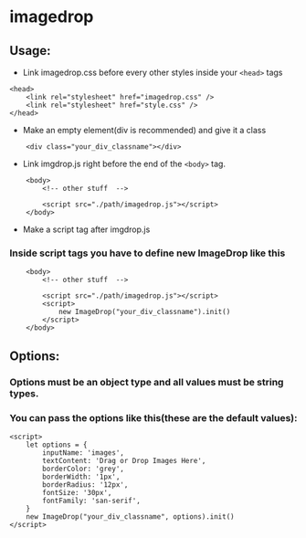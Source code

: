 # imagedrop


## Usage:

* Link imagedrop.css before every other styles inside your ```<head>``` tags

```
<head>
    <link rel="stylesheet" href="imagedrop.css" />
    <link rel="stylesheet" href="style.css" />
</head>
```

* Make an empty element(div is recommended) and give it a class

```
    <div class="your_div_classname"></div>
```

* Link imgdrop.js right before the end of the ```<body>``` tag.

```
    <body>
        <!-- other stuff  -->

        <script src="./path/imagedrop.js"></script>
    </body>
```

* Make a script tag after imgdrop.js

### Inside script tags you have to define new ImageDrop like this

```
    <body>
        <!-- other stuff  -->

        <script src="./path/imagedrop.js"></script>
        <script>
            new ImageDrop("your_div_classname").init()
        </script>
    </body>
```

## Options:

### Options must be an object type and all values must be string types.

### You can pass the options like this(these are the default values):

```
<script>
    let options = {
        inputName: 'images',
        textContent: 'Drag or Drop Images Here',
        borderColor: 'grey',
        borderWidth: '1px',
        borderRadius: '12px',
        fontSize: '30px',
        fontFamily: 'san-serif',
    }
    new ImageDrop("your_div_classname", options).init()
</script>
```